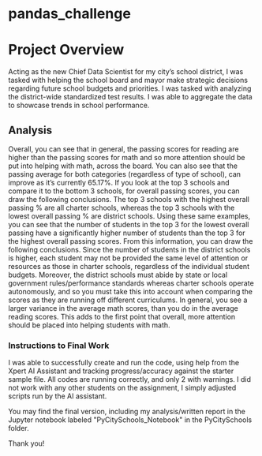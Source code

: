 # pandas_challenge

# Project Overview
Acting as the new Chief Data Scientist for my city’s school district, I was tasked with helping the school board and mayor make strategic decisions regarding future school budgets and priorities. 
I was tasked with analyzing the district-wide standardized test results. I was able to aggregate the data to showcase trends in school performance. 

## Analysis
Overall, you can see that in general, the passing scores for reading are higher than the passing scores for math and so more attention should be put into helping with math, across the board. You can also see that the passing average for both categories (regardless of type of school), can improve as it’s currently 65.17%.
If you look at the top 3 schools and compare it to the bottom 3 schools, for overall passing scores, you can draw the following conclusions. The top 3 schools with the highest overall passing % are all charter schools, whereas the top 3 schools with the lowest overall passing % are district schools. Using these same examples, you can see that the number of students in the top 3 for the lowest overall passing have a significantly higher number of students than the top 3 for the highest overall passing scores. From this information, you can draw the following conclusions. Since the number of students in the district schools is higher, each student may not be provided the same level of attention or resources as those in charter schools, regardless of the individual student budgets. Moreover, the district schools must abide by state or local government rules/performance standards whereas charter schools operate autonomously, and so you must take this into account when comparing the scores as they are running off different curriculums. In general, you see a larger variance in the average math scores, than you do in the average reading scores. This adds to the first point that overall, more attention should be placed into helping students with math.

### Instructions to Final Work
I was able to successfully create and run the code, using help from the Xpert AI Assistant and tracking progress/accuracy against the starter sample file. All codes are running correctly, and only 2 with warnings.
I did not work with any other students on the assignment, I simply adjusted scripts run by the AI assistant. 

You may find the final version, including my analysis/written report in the Jupyter notebook labeled "PyCitySchools_Notebook" in the PyCitySchools folder.

Thank you! 
